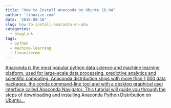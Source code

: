 ```yaml
---
title: "How to Install Anaconda on Ubuntu 18.04"
author: 'linuxize.com'
date: '2018-08-10'
slug: how-to-install-anaconda-on-ubu
categories:
  - bloglink
tags:
  - python
  - machine-learning
  - linuxizecom
---
```


[Anaconda is the most popular python data science and machine learning platform, used for large-scale data processing, predictive analytics and scientific computing. Anaconda distribution ships with more than 1,000 data packages, the conda command-line tool and with a desktop graphical user interface called Anaconda Navigator. This tutorial will guide you through the steps of downloading and installing Anaconda Python Distribution on Ubuntu...<click to read more>](https://linuxize.com/post/how-to-install-anaconda-on-ubuntu-18-04/)


